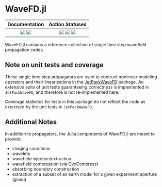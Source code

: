 # WaveFD.jl
| **Documentation** | **Action Statuses** |
|:---:|:---:|
| [![][docs-dev-img]][docs-dev-url] [![][docs-stable-img]][docs-stable-url] | [![][doc-build-status-img]][doc-build-status-url] [![][build-status-img]][build-status-url] [![][code-coverage-img]][code-coverage-results] |

WaveFD.jl contains a reference collection of single time step wavefield propagation codes. 

## Note on unit tests and coverage
These single time step propagators are used to contruct nonlinear modeling operators and their linearizations in the [JetPackWaveFD](https://github.com/ChevronETC/JetPackWaveFD.jl) package. An extensive suite of unit tests guaranteeing correctness is implemented in `JetPackWaveFD`, and therefore is not re-implemented here.

Coverage statistics for tests in this package do not reflect the code as exercised by the unit tests in `JetPackWaveFD`.

## Additional Notes
In addition to propagators, the Julia components of WaveFD.jl are meant to provide:
* imaging conditions
* wavelets
* wavefield injection/extraction
* wavefield compression (via CvxCompress)
* absorbing boundary construction
* extraction of a subset of an earth model for a given experiment aperture (ginsu)

[docs-dev-img]: https://img.shields.io/badge/docs-dev-blue.svg
[docs-dev-url]: https://chevronetc.github.io/WaveFD.jl/dev/

[docs-stable-img]: https://img.shields.io/badge/docs-stable-blue.svg
[docs-stable-url]: https://ChevronETC.github.io/WaveFD.jl/stable

[doc-build-status-img]: https://github.com/ChevronETC/WaveFD.jl/workflows/Documentation/badge.svg
[doc-build-status-url]: https://github.com/ChevronETC/WaveFD.jl/actions?query=workflow%3ADocumentation

[build-status-img]: https://github.com/ChevronETC/WaveFD.jl/workflows/Tests/badge.svg
[build-status-url]: https://github.com/ChevronETC/WaveFD.jl/actions?query=workflow%3A"Tests"

[code-coverage-img]: https://codecov.io/gh/ChevronETC/WaveFD.jl/branch/master/graph/badge.svg
[code-coverage-results]: https://codecov.io/gh/ChevronETC/WaveFD.jl
